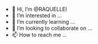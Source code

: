 - 👋 Hi, I’m @RAQUELLEI
- 👀 I’m interested in ...
- 🌱 I’m currently learning ...
- 💞️ I’m looking to collaborate on ...
- 📫 How to reach me ...

<!---
RAQUELLEI/RAQUELLEI is a ✨ special ✨ repository because its `README.md` (this file) appears on your GitHub profile.
You can click the Preview link to take a look at your changes.
--->
